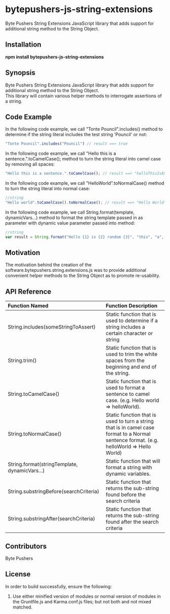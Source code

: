 # bytepushers-js-string-extensions
Byte Pushers String Extensions JavaScript library that adds support for additional string method to the String Object.
## Installation
**npm install bytepushers-js-string-extensions**

## Synopsis
Byte Pushers String Extensions JavaScript library that adds support for additional string method to the String Object.  
This library will contain various helper methods to interrogate assertions of a string.
## Code Example
In the following code example, we call "Tonte Pouncil".includes() method to determine if the string literal includes the test string 'Pouncil' or not:
```javascript
"Tonte Pouncil".includes("Pouncil") // result ==> true
````
In the following code example, we call "Hello this is a sentence.".toCamelCase(); method to turn the string literal into camel case by removing all spaces:
```javascript
"Hello this is a sentence.".toCamelCase(); // result ==> "helloThisIsASentence."
```
In the following code example, we call "HelloWorld".toNormalCase() method to turn the string literal into normal case:
```javascript
//string
"Hello world".toCamelCase().toNormalCase(); // result ==> "Hello World"
```
In the following code example, we call String.format(template, dynamicVars...) method to format the string template passed in as parameter with dynamic value parameter passed into method:
```javascript
//string
var result = String.format("Hello {1} is {2} random {3}", "this", "a", "string"); // result ==> "Hello this is a random string"
```
## Motivation
The motivation behind the creation of the software.bytepushers.string.extensions.js was to provide additional convenient helper methods
to the String Object as to promote re-usability. 


## API Reference

|    Function Named                 |                   Function Description                                  |
|:----------------------------------|:------------------------------------------------------------------------|
| String.includes(someStringToAssert)            |Static function that is used to determine if a string includes a certain character or string|
| String.trim()                                  |Static function that is used to trim the white spaces from the beginning and end of the string. |
| String.toCamelCase()                           |Static function that is used to format a sentence to camel case. (e.g. Hello world => helloWorld). |
| String.toNormalCase()                          |Static function that is used to turn a string that is in camel case format to a Normal sentence format. (e.g. helloWorld => Hello World)  |
| String.format(stringTemplate, dynamicVars...)  |Static function that will format a string with dynamic variables. |
| String.substringBefore(searchCriteria)         |Static function that returns the sub-string found before the search criteria |
| String.substringAfter(searchCriteria)          |Static function that returns the sub-string found after the search criteria |

<!--- TODO:  --->

## Contributors
Byte Pushers
## License
In order to build successfully, ensure the following:
  1.  Use either minified version of modules or normal version of modules in the Gruntfile.js and Karma.conf.js files;
      but not both and not mixed matched.